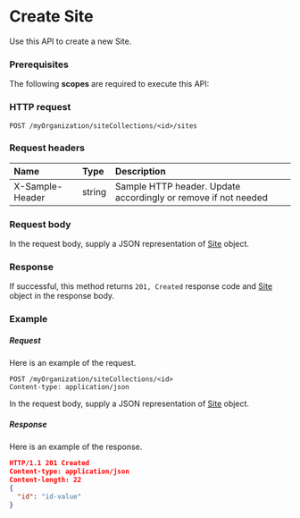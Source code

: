 # Create Site

Use this API to create a new Site.
### Prerequisites
The following **scopes** are required to execute this API: 
### HTTP request
<!-- { "blockType": "ignored" } -->
```http
POST /myOrganization/siteCollections/<id>/sites

```
### Request headers
| Name       | Type | Description|
|:---------------|:--------|:----------|
| X-Sample-Header  | string  | Sample HTTP header. Update accordingly or remove if not needed|

### Request body
In the request body, supply a JSON representation of [Site](../resources/site.md) object.


### Response
If successful, this method returns `201, Created` response code and [Site](../resources/site.md) object in the response body.

### Example
##### Request
Here is an example of the request.
<!-- {
  "blockType": "request",
  "name": "create_site_from_sitecollection"
}-->
```http
POST /myOrganization/siteCollections/<id>
Content-type: application/json
```
In the request body, supply a JSON representation of [Site](../resources/site.md) object.
##### Response
Here is an example of the response.
<!-- {
  "blockType": "response",
  "truncated": false,
  "@odata.type": "site"
} -->
```json
HTTP/1.1 201 Created
Content-type: application/json
Content-length: 22
{
  "id": "id-value"
}
```

<!-- uuid: 930336e4-301d-4713-adf3-46818398e046
2015-10-16 10:08:05 UTC -->
<!-- {
  "type": "#page.annotation",
  "description": "Create Site",
  "keywords": "",
  "section": "documentation",
  "tocPath": ""
}-->